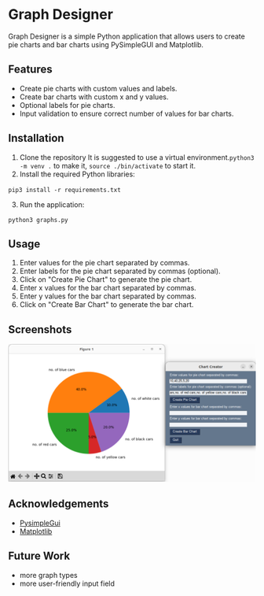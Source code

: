 # Graph Designer

Graph Designer is a simple Python application that allows users to create pie charts and bar charts using PySimpleGUI and Matplotlib.

## Features

- Create pie charts with custom values and labels.
- Create bar charts with custom x and y values.
- Optional labels for pie charts.
- Input validation to ensure correct number of values for bar charts.

## Installation

1. Clone the repository
It is suggested to use a virtual environment.`python3 -m venv .` to make it, `source ./bin/activate` to start it.
2. Install the required Python libraries:

`pip3 install -r requirements.txt` 

3. Run the application:

```
python3 graphs.py
```

## Usage

1. Enter values for the pie chart separated by commas.
2. Enter labels for the pie chart separated by commas (optional).
3. Click on "Create Pie Chart" to generate the pie chart.
4. Enter x values for the bar chart separated by commas.
5. Enter y values for the bar chart separated by commas.
6. Click on "Create Bar Chart" to generate the bar chart.

## Screenshots

![](screenshot1.png)

## Acknowledgements

- [PysimpleGui](https://docs.pysimplegui.com)
- [Matplotlib](https://matplotlib.org/)

## Future Work

- more graph types
- more user-friendly input field

